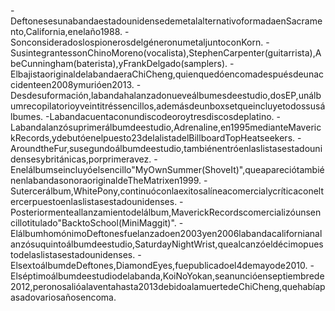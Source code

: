 -DeftonesesunabandaestadounidensedemetalalternativoformadaenSacramento,California,enelaño1988.
-SonconsideradoslospionerosdelgéneronumetaljuntoconKorn.
-SusintegrantessonChinoMoreno(vocalista),StephenCarpenter(guitarrista),AbeCunningham(baterista),yFrankDelgado(samplers).
-ElbajistaoriginaldelabandaeraChiCheng,quienquedóencomadespuésdeunaccidenteen2008ymurióen2013.
-Desdesuformación,labandahalanzadonueveálbumesdeestudio,dosEP,unálbumrecopilatorioyveintitréssencillos,ademásdeunboxsetqueincluyetodossusálbumes.
-Labandacuentaconundiscodeoroytresdiscosdeplatino.
-Labandalanzósuprimerálbumdeestudio,Adrenaline,en1995medianteMaverickRecords,ydebutóenelpuesto23delalistadelBillboardTopHeatseekers.
-AroundtheFur,susegundoálbumdeestudio,tambiénentróenlaslistasestadounidensesybritánicas,porprimeravez.
-Enelálbumseincluyóelsencillo"MyOwnSummer(ShoveIt)",queapareciótambiénenlabandasonoraoriginaldeTheMatrixen1999.
-Sutercerálbum,WhitePony,continuóconlaexitosalíneacomercialycríticaconeltercerpuestoenlaslistasestadounidenses.
-Posteriormenteallanzamientodelálbum,MaverickRecordscomercializóunsencillotitulado"BacktoSchool(MiniMaggit)".
-ElálbumhomónimoDeftonesfuelanzadoen2003yen2006labandacalifornianalanzósuquintoálbumdeestudio,SaturdayNightWrist,quealcanzóeldécimopuestodelaslistasestadounidenses.
-ElsextoálbumdeDeftones,DiamondEyes,fuepublicadoel4demayode2010.
-Elséptimoálbumdeestudiodelabanda,KoiNoYokan,seanuncióenseptiembrede2012,peronosalióalaventahasta2013debidoalamuertedeChiCheng,quehabíapasadovariosañosencoma.
